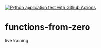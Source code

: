 [![Python application test with Github Actions](https://github.com/kiellozada223/functions-from-zero/actions/workflows/main.yml/badge.svg)](https://github.com/kiellozada223/functions-from-zero/actions/workflows/main.yml)

# functions-from-zero
live training
